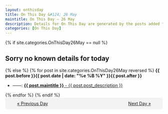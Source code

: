 ```yaml
---
layout: onthisday
title: On This Day &#124; 26 May
maintitle: On This Day — 26 May
description: Details for On This Day are generated by the posts added to the website so the content is subject to changes/updates over time.
categories: [On This Day]
---
```


{% if site.categories.OnThisDay26May == null %}
<h2>Sorry no known details for today</h2>
{% else %}
{% for post in site.categories.OnThisDay26May reversed %}
<strong>{{ post.before }}{{ post.date | date: "%e %B %Y" }}{{ post.after }}</strong>
<ul>
<li> ——: <a class="{{ post.class }}" href="{{ post.url }}"><strong>{{ post.maintitle }}</strong> - {{ post.post_description }}</a></li>
</ul>
{% endfor %}
{% endif %}
<br />
<div style="background-color: #f3f3f3; padding: 10px; border-radius: 5px; text-align: center; display: flex; justify-content: space-evenly;">
<a href="/onthisday/05/05-25">« Previous Day</a>
<span style="visibility:hidden;">[ Visit Leap Year February 29 ]</span>
<a href="/onthisday/05/05-27">Next Day »</a>
</div>
